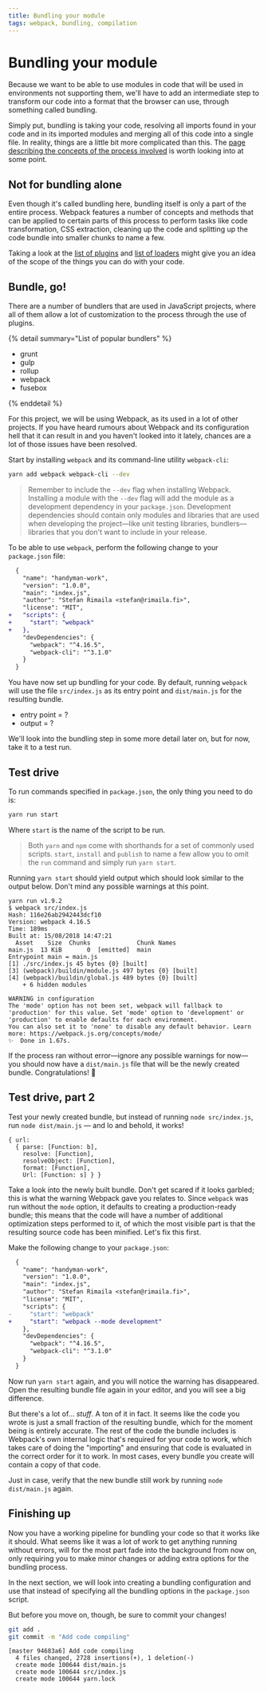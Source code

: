 ```yaml
---
title: Bundling your module
tags: webpack, bundling, compilation
---
```


# Bundling your module

Because we want to be able to use modules in code that will be used in environments not supporting them, we'll have to add an intermediate step to transform our code into a format that the browser can use, through something called bundling.

Simply put, bundling is taking your code, resolving all imports found in your code and in its imported modules and merging all of this code into a single file. In reality, things are a little bit more complicated than this. The [page describing the concepts of the process involved](https://webpack.js.org/concepts/) is worth looking into at some point.

## Not for bundling alone

Even though it's called bundling here, bundling itself is only a part of the entire process. Webpack features a number of concepts and methods that can be applied to certain parts of this process to perform tasks like code transformation, CSS extraction, cleaning up the code and splitting up the code bundle into smaller chunks to name a few.

Taking a look at the [list of plugins](https://webpack.js.org/plugins/) and [list of loaders](https://webpack.js.org/loaders/) might give you an idea of the scope of the things you can do with your code.

## Bundle, go!

There are a number of bundlers that are used in JavaScript projects, where all of them allow a lot of customization to the process through the use of plugins.

{% detail summary="List of popular bundlers" %}

- grunt
- gulp
- rollup
- webpack
- fusebox

{% enddetail %}

For this project, we will be using Webpack, as its used in a lot of other projects. If you have heard rumours about Webpack and its configuration hell that it can result in and you haven't looked into it lately, chances are a lot of those issues have been resolved.

Start by installing `webpack` and its command-line utility `webpack-cli`:

```sh
yarn add webpack webpack-cli --dev
```

> Remember to include the `--dev` flag when installing Webpack. Installing a module with the `--dev` flag will add the module as a development dependency in your `package.json`. Development dependencies should contain only modules and libraries that are used when developing the project—like unit testing libraries, bundlers—libraries that you don't want to include in your release.

To be able to use `webpack`, perform the following change to your `package.json` file:

```diff
  {
    "name": "handyman-work",
    "version": "1.0.0",
    "main": "index.js",
    "author": "Stefan Rimaila <stefan@rimaila.fi>",
    "license": "MIT",
+   "scripts": {
+     "start": "webpack"
+   },
    "devDependencies": {
      "webpack": "^4.16.5",
      "webpack-cli": "^3.1.0"
    }
  }
```

You have now set up bundling for your code. By default, running `webpack` will use the file `src/index.js` as its entry point and `dist/main.js` for the resulting bundle.

  - entry point = ?
  - output = ?

We'll look into the bundling step in some more detail later on, but for now, take it to a test run.

## Test drive

To run commands specified in `package.json`, the only thing you need to do is:

```sh
yarn run start
```

Where `start` is the name of the script to be run.

> Both `yarn` and `npm` come with shorthands for a set of commonly used scripts. `start`, `install` and `publish` to name a few allow you to omit the `run` command and simply run `yarn start`.

Running `yarn start` should yield output which should look similar to the output below. Don't mind any possible warnings at this point.

```
yarn run v1.9.2
$ webpack src/index.js
Hash: 116e26ab2942443dcf10
Version: webpack 4.16.5
Time: 189ms
Built at: 15/08/2018 14:47:21
  Asset    Size  Chunks             Chunk Names
main.js  13 KiB       0  [emitted]  main
Entrypoint main = main.js
[1] ./src/index.js 45 bytes {0} [built]
[3] (webpack)/buildin/module.js 497 bytes {0} [built]
[4] (webpack)/buildin/global.js 489 bytes {0} [built]
    + 6 hidden modules

WARNING in configuration
The 'mode' option has not been set, webpack will fallback to 'production' for this value. Set 'mode' option to 'development' or 'production' to enable defaults for each environment.
You can also set it to 'none' to disable any default behavior. Learn more: https://webpack.js.org/concepts/mode/
✨  Done in 1.67s.
```

If the process ran without error—ignore any possible warnings for now—you should now have a `dist/main.js` file that will be the newly created bundle. Congratulations! 🍭

## Test drive, part 2

Test your newly created bundle, but instead of running `node src/index.js`, run `node dist/main.js` — and lo and behold, it works!

```
{ url:
  { parse: [Function: b],
    resolve: [Function],
    resolveObject: [Function],
    format: [Function],
    Url: [Function: s] } }
```

Take a look into the newly built bundle. Don't get scared if it looks garbled; this is what the warning Webpack gave you relates to. Since `webpack` was run without the `mode` option, it defaults to creating a production-ready bundle; this means that the code will have a number of additional optimization steps performed to it, of which the most visible part is that the resulting source code has been minified. Let's fix this first.

Make the following change to your `package.json`:

```diff
  {
    "name": "handyman-work",
    "version": "1.0.0",
    "main": "index.js",
    "author": "Stefan Rimaila <stefan@rimaila.fi>",
    "license": "MIT",
    "scripts": {
-     "start": "webpack"
+     "start": "webpack --mode development"
    },
    "devDependencies": {
      "webpack": "^4.16.5",
      "webpack-cli": "^3.1.0"
    }
  }
```

Now run `yarn start` again, and you will notice the warning has disappeared. Open the resulting bundle file again in your editor, and you will see a big difference.

But there's a lot of... _stuff_. A ton of it in fact. It seems like the code you wrote is just a small fraction of the resulting bundle, which for the moment being is entirely accurate. The rest of the code the bundle includes is Webpack's own internal logic that's required for your code to work, which takes care of doing the "importing" and ensuring that code is evaluated in the correct order for it to work. In most cases, every bundle you create will contain a copy of that code.

Just in case, verify that the new bundle still work by running `node dist/main.js` again.

## Finishing up

Now you have a working pipeline for bundling your code so that it works like it should. What seems like it was a lot of work to get anything running without errors, will for the most part fade into the background from now on, only requiring you to make minor changes or adding extra options for the bundling process.

In the next section, we will look into creating a bundling configuration and use that instead of specifying all the bundling options in the `package.json` script.

But before you move on, though, be sure to commit your changes!

```sh
git add .
git commit -m "Add code compiling"
```

```
[master 94683a6] Add code compiling
  4 files changed, 2728 insertions(+), 1 deletion(-)
  create mode 100644 dist/main.js
  create mode 100644 src/index.js
  create mode 100644 yarn.lock
```
